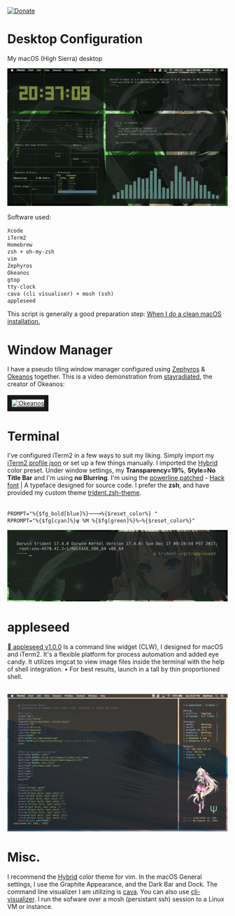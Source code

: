 [![Donate](https://img.shields.io/badge/Donate-PayPal-green.svg)](https://www.paypal.com/cgi-bin/webscr?cmd=_s-xclick&hosted_button_id=KYEHRWKYCD3A2)

<h1>Desktop Configuration</h1>

My macOS (High Sierra) desktop 

![macOS](/img/macOS.gif)


Software used:

    Xcode
    iTerm2
    Homebrew
    zsh + oh-my-zsh
    vim
    Zephyros
    Okeanos
    gtop
    tty-clock
    cava (cli visualiser) + mosh (ssh)
    appleseed

This script is generally a good preparation step: <a href="https://github.com/mzdr/macOS"> When I do a clean macOS installation.</a>

<h1>Window Manager</h1>
I have a pseudo tiling window manager configured using <a href="https://github.com/sdegutis/zephyros">Zephyros</a> & <a href="https://github.com/stayradiated/okeanos">Okeanos</a> together. This is a video demonstration from <a href="https://github.com/stayradiated">stayradiated</a>, the creator of Okeanos: 
<br><br>
<a href="http://www.youtube.com/watch?feature=player_embedded&v=10Zwc6r5sLs
" target="_blank"><img src="http://img.youtube.com/vi/10Zwc6r5sLs/0.jpg" 
alt="Okeanos" width="240" height="180" border="10" /></a>

<h1>Terminal</h1>
I've configured iTerm2 in a few ways to suit my liking. Simply import my <a href="https://github.com/mattinclude/appleseed/tree/master/backup">iTerm2 profile json</a> or set up a few things manually. I imported the <a href="https://github.com/mattinclude/appleseed/tree/master/backup">Hybrid</a> color preset. Under window settings, my <strong>Transparency=19%</strong>, <strong>Style=No Title Bar</strong> and I'm using <strong>no Blurring</strong>. I'm using the <a href="https://github.com/powerline/fonts">powerline patched</a> - <a href="https://github.com/mattinclude/appleseed/tree/master/backup">Hack font</a> | A typeface designed for source code. I prefer the <strong>zsh</strong>, and have provided my custom theme <a href="https://github.com/mattinclude/appleseed/tree/master/backup">trident.zsh-theme</a>. 
<br><br>

    PROMPT="%{$fg_bold[blue]%}───╼%{$reset_color%} "
    RPROMPT="%{$fg[cyan]%}ψ %M %{$fg[green]%}%~%{$reset_color%}"


![macOS](/img/trident_zsh.png)

<h1>appleseed</h1>
<a href="https://github.com/mattinclude/appleseed"> appleseed v1.0.0</a> Is a command line widget (CLW), I designed for macOS and iTerm2. It's a flexible platform for process automation and added eye candy. It utilizes imgcat to view image files inside the terminal with the help of shell integration. • For best results, launch in a tall by thin proportioned shell.
<br><br>

![appleseed](/img/appleseed.png)

<h1>Misc.</h1>
I recommend the <a href="https://github.com/mattinclude/appleseed/tree/master/backup">Hybrid</a> color theme for vim. In the macOS General settings, I use the Graphite Appearance, and the Dark Bar and Dock. The command line visualizer I am utilizing is <a href="https://github.com/karlstav/cava">cava</a>. You can also use <a href="https://github.com/dpayne/cli-visualizer">cli-visualizer</a>. I run the sofware over a mosh (persistant ssh) session to a Linux VM or instance.   
